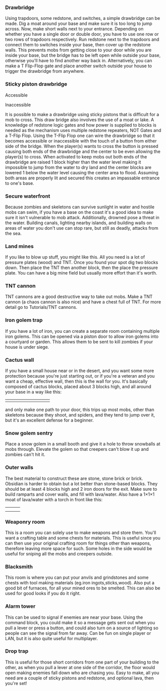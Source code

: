 ### Drawbridge
Using trapdoors, some redstone, and switches, a simple drawbridge can be made. Dig a moat around your base and make sure it is too long to jump across. Now, make short walls next to your entrance. Depending on whether you have a single door or double door, you have to use one row or two rows of trapdoors respectively. Run redstone next to the trapdoors and connect them to switches inside your base, then cover up the redstone walls. This prevents mobs from getting close to your door while you are inside your base, but the bridge has to be left open while outside your base, otherwise you'll have to find another way back in. Alternatively, you can make a T Flip-Flop gate and place another switch outside your house to trigger the drawbridge from anywhere.

### Sticky piston drawbridge
































































































Accessible
































































































Inaccessible

It is possible to make a drawbridge using sticky pistons that is difficult for a mob to cross. This draw bridge also involves the use of a moat or lake. A knowledge of redstone logic gates and how power is supplied to blocks is needed as the mechanism uses multiple redstone repeaters, NOT Gates and a T-Flip Flop. Using the T-Flip Flop one can wire the drawbridge so that it becomes accessible or inaccessible with the touch of a button from either side of the bridge. When the player(s) wants to cross the button is pressed causing both ends of the drawbridge and the center to be even allowing the player(s) to cross. When activated to keep mobs out both ends of the drawbridge are raised 1 block higher than the water level making it impossible to jump from the water to dry land and the center blocks are lowered 1 below the water level causing the center area to flood. Assuming both areas are properly lit and secured this creates an impassable entrance to one's base.

### Secure waterfront
Because zombies and skeletons can survive sunlight in water and hostile mobs can swim, if you have a base on the coast it's a good idea to make sure it isn't vulnerable to mob attack. Additionally, drowned pose a threat in the water. Building canals, lighting nearby islands, and building walls on areas of water you don't use can stop rare, but still as deadly, attacks from the sea.

### Land mines
If you like to blow up stuff, you might like this. All you need is a lot of pressure plates (wood) and TNT. Once you found your spot dig two blocks down. Then place the TNT then another block, then the place the pressure plate. You can have a big mine field but usually more effort than it's worth.

### TNT cannon
TNT cannons are a good destructive way to take out mobs. Make a TNT cannon (a chaos cannon is also nice) and have a chest full of TNT. For more detail go to Tutorials/TNT cannons.

### Iron golem trap
If you have a lot of iron, you can create a separate room containing multiple iron golems. This can be opened via a piston door to allow iron golems into a courtyard or garden. This allows them to be sent to kill zombies if your house is under siege.

### Cactus wall
If you have a small house near or in the desert, and you want some more protection because you're just starting out, or if you're a veteran and you want a cheap, effective wall, then this is the wall for you. It's basically composed of cactus blocks, placed about 3 blocks high, and all around your base in a way like this:

|  |  |  |  |  |  |  |  |  |
|--|--|--|--|--|--|--|--|--|
|  |  |  |  |  |  |  |  |  |

and only make one path to your door, this trips up most mobs, other than skeletons because they shoot, and spiders, and they tend to jump over it, but it's an excellent defense for a beginner.

### Snow golem sentry
Place a snow golem in a small booth and give it a hole to throw snowballs at mobs through. Elevate the golem so that creepers can't blow it up and zombies can't hit it.

### Outer walls
The best material to construct these are stone, stone brick or brick. Obsidian is harder to obtain but a lot better than stone-based blocks. They should be at least 4 blocks high and 2 iron doors for the exit. Make sure to build ramparts and cover walls, and fill with lava/water. Also have a 1×1×1 moat of lava/water with a torch in front like this:

|  |  |  |
|--|--|--|
|  |  |  |
|  |  |  |

### Weaponry room
This is a room you can solely use to make weapons and store them. You'll want a crafting table and some chests for materials. This is useful since you can then use your original crafting room for things other than weapons, therefore leaving more space for such. Some holes in the side would be useful for sniping all the mobs and creepers outside.

### Blacksmith
This room is where you can put your anvils and grindstones and some chests with tool making materials (eg.iron ingots,sticks,wood). Also put a good bit of furnaces, for all your mined ores to be smelted. This can also be used for good looks if you do it right.
### Alarm tower
This can be used to signal if enemies are near your base. Using the command block, you could make it so a message gets sent out when you pull a lever or press a button, and could also turn on a source of lighting so people can see the signal from far away. Can be fun on single player or LAN, but it is also quite useful for multiplayer.

### Drop trap
This is useful for those short corridors from one part of your building to the other, as when you pull a lever at one side of the corridor, the floor would open making enemies fall down who are chasing you. Easy to make, all you need are a couple of sticky pistons and redstone, and optional lava, then you're set!

